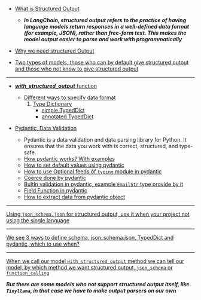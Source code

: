 - [What is Structured Output](https://youtu.be/y5EmRr1O1h4?si=2r_z1xHUkd7Ho5-Y&t=127) 

   - ***In LangChain, structured output refers to the practice of having language models return responses in a well-defined data format (for example, JSON), rather than free-form text. This makes the model output easier to parse and work with programmatically***  

- [Why we need structured Output](https://youtu.be/y5EmRr1O1h4?si=Wcs9R-isaWhGkID5&t=321)

- [Two types of models, those who can by default give structured output and those who not know to give structured output](https://youtu.be/y5EmRr1O1h4?si=8RCZjP5h2fFE7Dyn&t=701)

----
- [***with_structured_output*** function](https://youtu.be/y5EmRr1O1h4?si=7AcGZ8AVv2XpZofN&t=847)
   - [Different ways to specify data format](https://youtu.be/y5EmRr1O1h4?si=-m-EUUuGNzaj-fHO&t=885)
        1. [Type Dictionary](https://youtu.be/y5EmRr1O1h4?si=ZNx8vOKoXX2Gv0fh&t=935)
            - [simple TypedDict](https://youtu.be/y5EmRr1O1h4?si=XOw2GaUAgSl4GNPe&t=1277)
            - [annotated TypedDict](https://youtu.be/y5EmRr1O1h4?si=QSmpEa33p4MoVUG1&t=1607)    

- [Pydantic, Data Validation](https://youtu.be/y5EmRr1O1h4?si=m-7iMm2vmfZze_fI&t=2147)
   - Pydantic is a data validation and data parsing library for Python. It ensures that the data you work with is correct, structured, and type-safe.
   - [How pydantic works? With examples](https://youtu.be/y5EmRr1O1h4?si=JI5TX_RZgdk7ING5&t=2257)
   - [How to set default values using pydantic](https://youtu.be/y5EmRr1O1h4?si=xoPT2t5xVm-zr45u&t=2477) 
   - [How to use Optional feeds of `typing` module in pydantic](https://youtu.be/y5EmRr1O1h4?si=c9fV5E7qQc2crYQI&t=2531)
   - [Coerce done by pydantic](https://youtu.be/y5EmRr1O1h4?si=a6a_mikjFaDlrtV9&t=2631)
   - [BultIn validation in pydantic, example `EmailStr` type provide by it ](https://youtu.be/y5EmRr1O1h4?si=Phik_L-nXLUEG03w&t=2697)
   - [Field Function in pydantic](https://youtu.be/y5EmRr1O1h4?si=aqvMEQOBaD3v41zV&t=2775)
   - [How to extract data from pydantic object](https://youtu.be/y5EmRr1O1h4?si=uMXZzBvyu4EoLvet&t=3337)
----
[Using `json_schema.json` for structured output, use it when your project not using the single language](https://youtu.be/y5EmRr1O1h4?si=dsWr_CqQ2nZfAheI&t=3397)

----

[We see 3 ways to define schema, json_schema.json, TypedDict and pydantic, which to use when?](https://youtu.be/y5EmRr1O1h4?si=1oGtWCpL7MW2oEVj)

-----

[When we call our model `with_structured_output` method we can tell our model, by which method we want structured output, `json_schema` or `function_calling` ](https://youtu.be/y5EmRr1O1h4?si=JKQAmWFzMUmecdwe&t=3897)

***But there are some models who not support structured output itself, like `Tinyllama`, in that case we have to make output parsers on our own***

